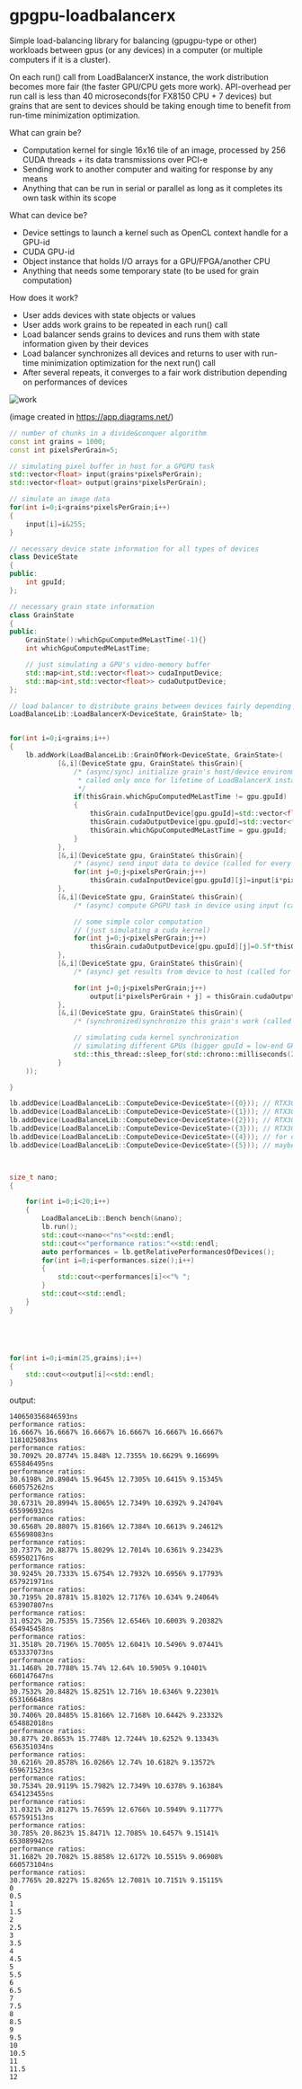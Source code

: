 # gpgpu-loadbalancerx
Simple load-balancing library for balancing (gpugpu-type or other) workloads between gpus (or any devices) in a computer (or multiple computers if it is a cluster). 

On each run() call from LoadBalancerX instance, the work distribution becomes more fair (the faster GPU/CPU gets more work). API-overhead per run call is less than 40 microseconds(for FX8150 CPU + 7 devices) but grains that are sent to devices should be taking enough time to benefit from run-time minimization optimization. 
	
What can grain be?
- Computation kernel for single 16x16 tile of an image, processed by 256 CUDA threads + its data transmissions over PCI-e
- Sending work to another computer and waiting for response by any means
- Anything that can be run in serial or parallel as long as it completes its own task within its scope
	
What can device be?
- Device settings to launch a kernel such as OpenCL context handle for a GPU-id
- CUDA GPU-id
- Object instance that holds I/O arrays for a GPU/FPGA/another CPU
- Anything that needs some temporary state (to be used for grain computation)

How does it work?
- User adds devices with state objects or values
- User adds work grains to be repeated in each run() call
- Load balancer sends grains to devices and runs them with state information given by their devices
- Load balancer synchronizes all devices and returns to user with run-time minimization optimization for the next run() call
- After several repeats, it converges to a fair work distribution depending on performances of devices

![work](https://github.com/tugrul512bit/gpgpu-loadbalancerx/blob/main/canvas.png)

(image created in https://app.diagrams.net/)

```C++
// number of chunks in a divide&conquer algorithm
const int grains = 1000;
const int pixelsPerGrain=5;

// simulating pixel buffer in host for a GPGPU task
std::vector<float> input(grains*pixelsPerGrain);
std::vector<float> output(grains*pixelsPerGrain);

// simulate an image data
for(int i=0;i<grains*pixelsPerGrain;i++)
{
	input[i]=i&255;
}

// necessary device state information for all types of devices
class DeviceState
{
public:
	int gpuId;
};

// necessary grain state information
class GrainState
{
public:
	GrainState():whichGpuComputedMeLastTime(-1){}
	int whichGpuComputedMeLastTime;

	// just simulating a GPU's video-memory buffer
	std::map<int,std::vector<float>> cudaInputDevice;
	std::map<int,std::vector<float>> cudaOutputDevice;
};

// load balancer to distribute grains between devices fairly depending on their performance
LoadBalanceLib::LoadBalancerX<DeviceState, GrainState> lb;


for(int i=0;i<grains;i++)
{
	lb.addWork(LoadBalanceLib::GrainOfWork<DeviceState, GrainState>(
			[&,i](DeviceState gpu, GrainState& thisGrain){
				/* (async/sync) initialize grain's host/device environment (if necessary),
				 * called only once for lifetime of LoadBalancerX instance per device
				 */
				if(thisGrain.whichGpuComputedMeLastTime != gpu.gpuId)
				{
					thisGrain.cudaInputDevice[gpu.gpuId]=std::vector<float>(pixelsPerGrain); // simulating a cuda gpu buffer allocation
					thisGrain.cudaOutputDevice[gpu.gpuId]=std::vector<float>(pixelsPerGrain); // simulating a cuda gpu buffer allocation
					thisGrain.whichGpuComputedMeLastTime = gpu.gpuId;
				}
			},
			[&,i](DeviceState gpu, GrainState& thisGrain){
				/* (async) send input data to device (called for every run) */
				for(int j=0;j<pixelsPerGrain;j++)
					thisGrain.cudaInputDevice[gpu.gpuId][j]=input[i*pixelsPerGrain + j];
			},
			[&,i](DeviceState gpu, GrainState& thisGrain){
				/* (async) compute GPGPU task in device using input (called for every run) */

				// some simple color computation
				// (just simulating a cuda kernel)
				for(int j=0;j<pixelsPerGrain;j++)
					thisGrain.cudaOutputDevice[gpu.gpuId][j]=0.5f*thisGrain.cudaInputDevice[gpu.gpuId][j];
			},
			[&,i](DeviceState gpu, GrainState& thisGrain){
				/* (async) get results from device to host (called for every run) */

				for(int j=0;j<pixelsPerGrain;j++)
					output[i*pixelsPerGrain + j] = thisGrain.cudaOutputDevice[gpu.gpuId][j];
			},
			[&,i](DeviceState gpu, GrainState& thisGrain){
				/* (synchronized)synchronize this grain's work (called for every run) */

				// simulating cuda kernel synchronization
				// simulating different GPUs (bigger gpuId = low-end GPU)
				std::this_thread::sleep_for(std::chrono::milliseconds(2+gpu.gpuId));
			}
	));

}

lb.addDevice(LoadBalanceLib::ComputeDevice<DeviceState>({0})); // RTX3090
lb.addDevice(LoadBalanceLib::ComputeDevice<DeviceState>({1})); // RTX3070
lb.addDevice(LoadBalanceLib::ComputeDevice<DeviceState>({2})); // RTX3060 with overclock
lb.addDevice(LoadBalanceLib::ComputeDevice<DeviceState>({3})); // RTX3060
lb.addDevice(LoadBalanceLib::ComputeDevice<DeviceState>({4})); // for offloading to a server
lb.addDevice(LoadBalanceLib::ComputeDevice<DeviceState>({5})); // maybe some CPU cores



size_t nano;
{

	for(int i=0;i<20;i++)
	{
		LoadBalanceLib::Bench bench(&nano);
		lb.run();
		std::cout<<nano<<"ns"<<std::endl;
		std::cout<<"performance ratios:"<<std::endl;
		auto performances = lb.getRelativePerformancesOfDevices();
		for(int i=0;i<performances.size();i++)
		{
			std::cout<<performances[i]<<"% ";
		}
		std::cout<<std::endl;
	}
}





for(int i=0;i<min(25,grains);i++)
{
	std::cout<<output[i]<<std::endl;
}
```

output:

```
140650356846593ns
performance ratios:
16.6667% 16.6667% 16.6667% 16.6667% 16.6667% 16.6667% 
1181025083ns
performance ratios:
30.7092% 20.8774% 15.848% 12.7355% 10.6629% 9.16699% 
655846495ns
performance ratios:
30.6198% 20.8904% 15.9645% 12.7305% 10.6415% 9.15345% 
660575262ns
performance ratios:
30.6731% 20.8994% 15.8065% 12.7349% 10.6392% 9.24704% 
655996932ns
performance ratios:
30.6568% 20.8807% 15.8166% 12.7384% 10.6613% 9.24612% 
655698083ns
performance ratios:
30.7377% 20.8877% 15.8029% 12.7014% 10.6361% 9.23423% 
659502176ns
performance ratios:
30.9245% 20.7333% 15.6754% 12.7932% 10.6956% 9.17793% 
657921971ns
performance ratios:
30.7195% 20.8781% 15.8102% 12.7176% 10.634% 9.24064% 
653907807ns
performance ratios:
31.0522% 20.7535% 15.7356% 12.6546% 10.6003% 9.20382% 
654945458ns
performance ratios:
31.3518% 20.7196% 15.7005% 12.6041% 10.5496% 9.07441% 
653337073ns
performance ratios:
31.1468% 20.7788% 15.74% 12.64% 10.5905% 9.10401% 
660147647ns
performance ratios:
30.7532% 20.8482% 15.8251% 12.716% 10.6346% 9.22301% 
653166648ns
performance ratios:
30.7406% 20.8485% 15.8166% 12.7168% 10.6442% 9.23332% 
654882018ns
performance ratios:
30.877% 20.8653% 15.7748% 12.7244% 10.6252% 9.13343% 
656351034ns
performance ratios:
30.6216% 20.8578% 16.0266% 12.74% 10.6182% 9.13572% 
659671523ns
performance ratios:
30.7534% 20.9119% 15.7982% 12.7349% 10.6378% 9.16384% 
654123455ns
performance ratios:
31.0321% 20.8127% 15.7659% 12.6766% 10.5949% 9.11777% 
657591513ns
performance ratios:
30.785% 20.8623% 15.8471% 12.7085% 10.6457% 9.15141% 
653089942ns
performance ratios:
31.1682% 20.7082% 15.8858% 12.6172% 10.5515% 9.06908% 
660573104ns
performance ratios:
30.7765% 20.8227% 15.8265% 12.7081% 10.7151% 9.15115% 
0
0.5
1
1.5
2
2.5
3
3.5
4
4.5
5
5.5
6
6.5
7
7.5
8
8.5
9
9.5
10
10.5
11
11.5
12

```
